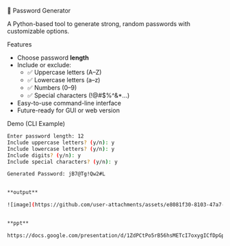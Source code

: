  🔐 Password Generator

A Python-based tool to generate strong, random passwords with customizable options.

 Features

- Choose password **length**
- Include or exclude:
  - ✅ Uppercase letters (A–Z)
  - ✅ Lowercase letters (a–z)
  - ✅ Numbers (0–9)
  - ✅ Special characters (!@#$%^&*...)
- Easy-to-use command-line interface
- Future-ready for GUI or web version

 Demo (CLI Example)

```bash
Enter password length: 12
Include uppercase letters? (y/n): y
Include lowercase letters? (y/n): y
Include digits? (y/n): y
Include special characters? (y/n): y

Generated Password: jB7@Tg!Qw2#L


**output**

![image](https://github.com/user-attachments/assets/e8081f30-8103-47a7-aa41-2b832e864a81)


**ppt**

https://docs.google.com/presentation/d/1ZdPCtPo5rB56hsMETcI7oxygICfDpGpZ/edit?usp=drive_link&ouid=104273643204398515280&rtpof=true&sd=true
